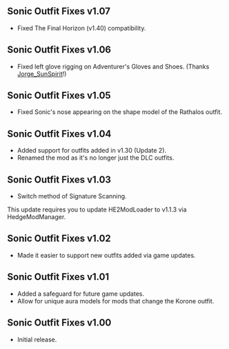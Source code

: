 ## Sonic Outfit Fixes v1.07
- Fixed The Final Horizon (v1.40) compatibility.

## Sonic Outfit Fixes v1.06
- Fixed left glove rigging on Adventurer's Gloves and Shoes. (Thanks [Jorge_SunSpirit](https://gamebanana.com/members/1474592)!)

## Sonic Outfit Fixes v1.05
- Fixed Sonic's nose appearing on the shape model of the Rathalos outfit.

## Sonic Outfit Fixes v1.04
- Added support for outfits added in v1.30 (Update 2).
- Renamed the mod as it's no longer just the DLC outfits.

## Sonic Outfit Fixes v1.03
- Switch method of Signature Scanning.

This update requires you to update HE2ModLoader to v1.1.3 via HedgeModManager.

## Sonic Outfit Fixes v1.02
- Made it easier to support new outfits added via game updates.

## Sonic Outfit Fixes v1.01
- Added a safeguard for future game updates.
- Allow for unique aura models for mods that change the Korone outfit.

## Sonic Outfit Fixes v1.00
- Initial release.
